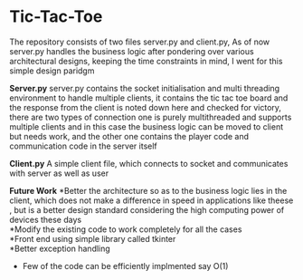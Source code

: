 # Tic-Tac-Toe

The repository consists of two files server.py and client.py, As of now server.py handles the business logic after pondering over various architectural designs, keeping the time constraints in mind, I went for this simple design paridgm <br />

**Server.py**
server.py contains the socket initialisation and multi threading environment to handle multiple clients, it contains the tic tac toe board and the response from the client is noted down here and checked for victory, there are two types of connection one is purely multithreaded and supports multiple clients and in this case the business logic can be moved to client but needs work, and the other one contains the player code and communication code in the server itself<br />

**Client.py**
A simple client file, which connects to socket and communicates with server as well as user<br />

**Future Work**
*Better the architecture so as to the business logic lies in the client, which does not make a difference in speed in applications like theese , but is a better design standard considering the high computing power of devices these days <br />
*Modify the existing code to work completely for all the cases<br />
*Front end using simple library called tkinter<br />
*Better exception handling <br />
* Few of the code can be efficiently implmented say O(1)<br />
